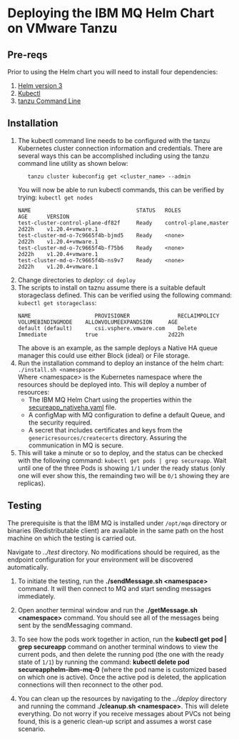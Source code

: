 # Deploying the IBM MQ Helm Chart on VMware Tanzu

## Pre-reqs
Prior to using the Helm chart you will need to install four dependencies:
1. [Helm version 3](https://helm.sh/docs/intro/install/)
2. [Kubectl](https://kubernetes.io/docs/tasks/tools/)
3. [tanzu Command Line](https://docs.vmware.com/en/VMware-Tanzu-Kubernetes-Grid/1.5/vmware-tanzu-kubernetes-grid-15/GUID-install-cli.html)


## Installation
1. The kubectl command line needs to be configured with the tanzu Kubernetes cluster connection information and credentials. There are several ways this can be accomplished including using the tanzu command line utility as shown below:
     ```
        tanzu cluster kubeconfig get <cluster_name> --admin
     ```
     You will now be able to run kubectl commands, this can be verified by trying: `kubectl get nodes`
     ```
     NAME                                 STATUS   ROLES                    AGE      VERSION
     test-cluster-control-plane-df82f     Ready    control-plane,master     2d22h    v1.20.4+vmware.1
     test-cluster-md-o-7c9665f4b-bjmd5    Ready    <none>                   2d22h    v1.20.4+vmware.1
     test-cluster-md-o-7c9665f4b-f75b6    Ready    <none>                   2d22h    v1.20.4+vmware.1
     test-cluster-md-o-7c9665f4b-ns9v7    Ready    <none>                   2d22h    v1.20.4+vmware.1
     ```
1. Change directories to *deploy*: `cd deploy`      
1. The scripts to install on taznu assume there is a suitable default storageclass defined. This can be verified using the following command: `kubectl get storageclass`:
   ```
   NAME                    PROVISIONER               RECLAIMPOLICY    VOLUMEBINDINGMODE    ALLOWVOLUMEEXPANDSION     AGE
   default (default)       csi.vsphere.vmware.com    Delete           Immediate            true                      2d22h
   ```
   The above is an example, as the sample deploys a Native HA queue manager this could use either Block (ideal) or File storage.
1. Run the installation command to deploy an instance of the helm chart: `./install.sh <namespace>`            
    Where \<namespace\> is the Kubernetes namespace where the resources should be deployed into. This will deploy a number of resources:
    * The IBM MQ Helm Chart using the properties within the [secureapp_nativeha.yaml](deploy/secureapp_nativeha.yaml) file.
    * A configMap with MQ configuration to define a default Queue, and the security required.
    * A secret that includes certificates and keys from the `genericresources/createcerts` directory. Assuring the communication in MQ is secure.
1. This will take a minute or so to deploy, and the status can be checked with the following command: `kubectl get pods | grep secureapp`. Wait until one of the three Pods is showing `1/1` under the ready status (only one will ever show this, the remainding two will be `0/1` showing they are replicas).

## Testing
The prerequisite is that the IBM MQ is installed under `/opt/mqm` directory or binaries (Redistributable client) are available in the same path on the host machine on which the testing is carried out. 

Navigate to *../test* directory. No modifications should be required, as the endpoint configuration for your environment will be discovered automatically.

1. To initiate the testing, run the **./sendMessage.sh \<namespace\>** command. It will then connect to MQ and start sending messages immediately.

1. Open another terminal window and run the **./getMessage.sh \<namespace\>** command. You should see all of the messages being sent by the sendMessaging command.

1. To see how the pods work together in action, run the **kubectl get pod | grep secureapp** command on another terminal windows to view the current pods, and then delete the running pod (the one with the ready state of `1/1`) by running the command: **kubectl delete pod secureapphelm-ibm-mq-0** (where the pod name is customized based on which one is active). Once the active pod is deleted, the application connections will then reconnect to the other pod.

1. You can clean up the resources by navigating to the *../deploy* directory and running the command **./cleanup.sh \<namespace\>**. This will delete everything. Do not worry if you receive messages about PVCs not being found, this is a generic clean-up script and assumes a worst case scenario.

